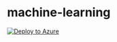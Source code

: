 # machine-learning

[![Deploy to Azure](https://aka.ms/deploytoazurebutton)](https://portal.azure.com/#create/Microsoft.Template/uri/https%3A%2F%2Fraw.githubusercontent.com%2Fdavideker%2Fmachine-learning%2Fmain%2FDeployment%2Fazuredeploy.json)
